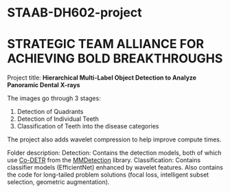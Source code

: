 # STAAB-DH602-project
# STRATEGIC TEAM ALLIANCE FOR ACHIEVING BOLD BREAKTHROUGHS


Project title: **Hierarchical Multi-Label Object Detection to Analyze Panoramic Dental X-rays**

The images go through 3 stages: 
1. Detection of Quadrants
2. Detection of Individual Teeth
3. Classification of Teeth into the disease categories

The project also adds wavelet compression to help improve compute times.

Folder description:
Detection: Contains the detection models, both of which use [Co-DETR]([url](https://github.com/Sense-X/Co-DETR)) from the [MMDetection]([url](https://github.com/open-mmlab/mmdetection)) library.
Classification: Contains classifier models (EfficientNet) enhanced by wavelet features. Also contains the code for long-tailed problem solutions (focal loss, intelligent subset selection, geometric augmentation).
